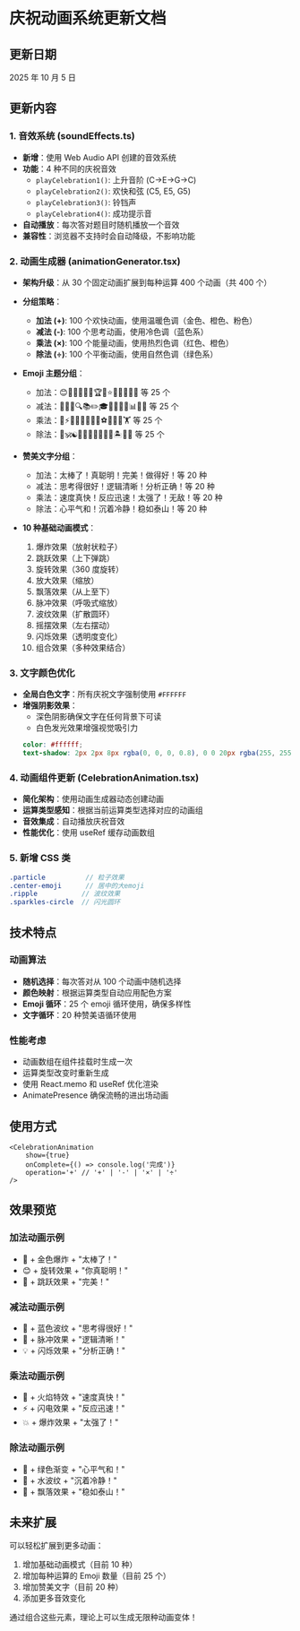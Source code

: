 # 庆祝动画系统更新文档

## 更新日期

2025 年 10 月 5 日

## 更新内容

### 1. 音效系统 (soundEffects.ts)

- **新增**：使用 Web Audio API 创建的音效系统
- **功能**：4 种不同的庆祝音效
  - `playCelebration1()`: 上升音阶 (C->E->G->C)
  - `playCelebration2()`: 欢快和弦 (C5, E5, G5)
  - `playCelebration3()`: 铃铛声
  - `playCelebration4()`: 成功提示音
- **自动播放**：每次答对题目时随机播放一个音效
- **兼容性**：浏览器不支持时会自动降级，不影响功能

### 2. 动画生成器 (animationGenerator.tsx)

- **架构升级**：从 30 个固定动画扩展到每种运算 400 个动画（共 400 个）
- **分组策略**：

  - **加法 (+)**: 100 个欢快动画，使用温暖色调（金色、橙色、粉色）
  - **减法 (-)**: 100 个思考动画，使用冷色调（蓝色系）
  - **乘法 (×)**: 100 个能量动画，使用热烈色调（红色、橙色）
  - **除法 (÷)**: 100 个平衡动画，使用自然色调（绿色系）

- **Emoji 主题分组**：

  - 加法：😊🎉🌟✨🎈🎁🏆🌈⭐💫🌸🦋🐝🐞 等 25 个
  - 减法：🤔🧠💡🔍📚✏️🎓🦉🧩🔬🔭📊💎🏅 等 25 个
  - 乘法：🚀⚡💥🔥💪🦸🎸🎵⚽🏀🎾🥊🏋️ 等 25 个
  - 除法：🧘🕉️☯️🎋🍃🌿🦚🦢🐬🌊🏝️🗻🌙 等 25 个

- **赞美文字分组**：

  - 加法：太棒了！真聪明！完美！做得好！等 20 种
  - 减法：思考得很好！逻辑清晰！分析正确！等 20 种
  - 乘法：速度真快！反应迅速！太强了！无敌！等 20 种
  - 除法：心平气和！沉着冷静！稳如泰山！等 20 种

- **10 种基础动画模式**：
  1. 爆炸效果（放射状粒子）
  2. 跳跃效果（上下弹跳）
  3. 旋转效果（360 度旋转）
  4. 放大效果（缩放）
  5. 飘落效果（从上至下）
  6. 脉冲效果（呼吸式缩放）
  7. 波纹效果（扩散圆环）
  8. 摇摆效果（左右摆动）
  9. 闪烁效果（透明度变化）
  10. 组合效果（多种效果结合）

### 3. 文字颜色优化

- **全局白色文字**：所有庆祝文字强制使用 `#FFFFFF`
- **增强阴影效果**：
  - 深色阴影确保文字在任何背景下可读
  - 白色发光效果增强视觉吸引力
  ```scss
  color: #ffffff;
  text-shadow: 2px 2px 8px rgba(0, 0, 0, 0.8), 0 0 20px rgba(255, 255, 255, 0.5);
  ```

### 4. 动画组件更新 (CelebrationAnimation.tsx)

- **简化架构**：使用动画生成器动态创建动画
- **运算类型感知**：根据当前运算类型选择对应的动画组
- **音效集成**：自动播放庆祝音效
- **性能优化**：使用 useRef 缓存动画数组

### 5. 新增 CSS 类

```scss
.particle          // 粒子效果
.center-emoji      // 居中的大emoji
.ripple           // 波纹效果
.sparkles-circle  // 闪光圆环
```

## 技术特点

### 动画算法

- **随机选择**：每次答对从 100 个动画中随机选择
- **颜色映射**：根据运算类型自动应用配色方案
- **Emoji 循环**：25 个 emoji 循环使用，确保多样性
- **文字循环**：20 种赞美语循环使用

### 性能考虑

- 动画数组在组件挂载时生成一次
- 运算类型改变时重新生成
- 使用 React.memo 和 useRef 优化渲染
- AnimatePresence 确保流畅的进出场动画

## 使用方式

```tsx
<CelebrationAnimation
	show={true}
	onComplete={() => console.log('完成')}
	operation='+' // '+' | '-' | '×' | '÷'
/>
```

## 效果预览

### 加法动画示例

- 🎉 + 金色爆炸 + "太棒了！"
- 😊 + 旋转效果 + "你真聪明！"
- 🌟 + 跳跃效果 + "完美！"

### 减法动画示例

- 🤔 + 蓝色波纹 + "思考得很好！"
- 🧠 + 脉冲效果 + "逻辑清晰！"
- 💡 + 闪烁效果 + "分析正确！"

### 乘法动画示例

- 🚀 + 火焰特效 + "速度真快！"
- ⚡ + 闪电效果 + "反应迅速！"
- 💥 + 爆炸效果 + "太强了！"

### 除法动画示例

- 🧘 + 绿色渐变 + "心平气和！"
- 🌊 + 水波纹 + "沉着冷静！"
- 🌿 + 飘落效果 + "稳如泰山！"

## 未来扩展

可以轻松扩展到更多动画：

1. 增加基础动画模式（目前 10 种）
2. 增加每种运算的 Emoji 数量（目前 25 个）
3. 增加赞美文字（目前 20 种）
4. 添加更多音效变化

通过组合这些元素，理论上可以生成无限种动画变体！

